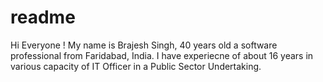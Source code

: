 # readme

Hi Everyone ! My name is Brajesh Singh, 40 years old a software professional from Faridabad, India. I have experiecne of about 16 years in various capacity of IT Officer in a Public Sector Undertaking.
